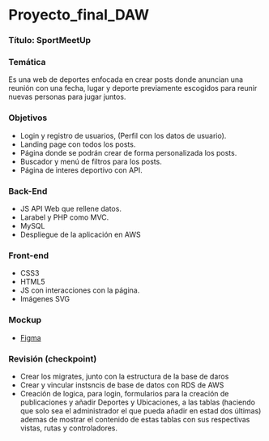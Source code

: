 # Proyecto_final_DAW

### Título: SportMeetUp

### Temática
Es una web de deportes enfocada en crear posts donde anuncian una
reunión con una fecha, lugar y deporte previamente escogidos para
reunir nuevas personas para jugar juntos.

### Objetivos
 * Login y registro de usuarios,
   (Perfil con los datos de usuario).
 * Landing page con todos los posts.
 * Página donde se podrán crear de forma personalizada los posts.
 * Buscador y menú de filtros para los posts.
 * Página de interes deportivo con API.

### Back-End
 * JS API Web que rellene datos.
 * Larabel y PHP como MVC.
 * MySQL 
 * Despliegue de la aplicación en AWS
### Front-end
 * CSS3
 * HTML5
 * JS con interacciones con la página.
 * Imágenes SVG
### Mockup
  * [Figma](https://www.figma.com/file/dGRJeVoflwP4UJdbVSi5re/Proyecto-TM1?t=0vOpSHlQzwZyoJ01-0)

### Revisión (checkpoint)
 * Crear los migrates, junto con la estructura de la base de daros
 * Crear y vincular instsncis de base de datos con RDS de AWS
 * Creación de logica, para login, formularios para la creación de publicaciones y añadir Deportes y Ubicaciones, a las tablas (haciendo que solo sea el administrador el que pueda añadir en estad dos últimas) ademas de mostrar el contenido de estas tablas con sus respectivas vistas, rutas y controladores.

